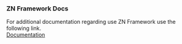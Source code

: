 ﻿<h3>ZN Framework Docs</h3>

For additional documentation regarding use ZN Framework use the following link.<br>
<a href='http://www.znframework.com/documentation'>Documentation</a>